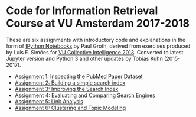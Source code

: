 Code for Information Retrieval Course at VU Amsterdam 2017-2018
===============================================================

These are six assignments with introductory code and explanations in the form
of [IPython Notebooks](http://ipython.org/notebook.html) by Paul Groth, derived
from exercises produced by Luís F. Simões for [VU Collective Intelligence
2013](https://github.com/lfsimoes/VU/tree/master/2013__Collective_Intelligence).
Converted to latest Jupyter version and Python 3 and other updates by Tobias
Kuhn (2015-2017).

* [Assignment 1: Inspecting the PubMed Paper Dataset](01_inspecting.ipynb)
* [Assignment 2: Building a simple search index](02_building.ipynb)
* [Assignment 3: Improving the Search Index](03_improving.ipynb)
* [Assignment 4: Evaluating and Comparing Search Engines](04_evaluating.ipynb)
* [Assignment 5: Link Analysis](05_analysis.ipynb)
* [Assignment 6: Clustering and Topic Modeling](06_clustering.ipynb)
